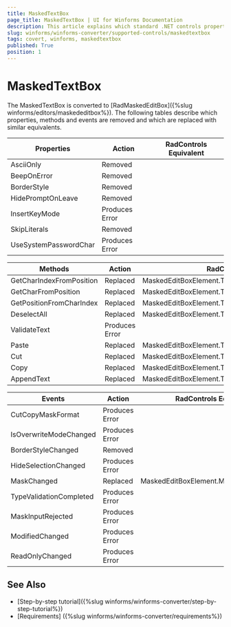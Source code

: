 ```yaml
---
title: MaskedTextBox
page_title: MaskedTextBox | UI for Winforms Documentation
description: This article explains which standard .NET controls properties are removed and which are replaced with similar equivalents. 
slug: winforms/winforms-converter/supported-controls/maskedtextbox
tags: covert, winforms, maskedtextbox
published: True
position: 1
---
```


# MaskedTextBox

The MaskedTextBox is converted to [RadMaskedEditBox]({%slug winforms/editors/maskededitbox%}). The following tables describe which properties, methods and events are removed and which are replaced with similar equivalents.

|Properties|Action|RadControls Equivalent|
|---|---|---|
|AsciiOnly|Removed|   |
|BeepOnError|Removed|   |
|BorderStyle|Removed|   |
|HidePromptOnLeave|Removed|   |
|InsertKeyMode|Produces Error|   |
|SkipLiterals|Removed|   |
|UseSystemPasswordChar|Produces Error|   |

|Methods|Action|RadControls Equivalent|
|---|---|---|
|GetCharIndexFromPosition|Replaced|MaskedEditBoxElement.TextBoxItem.GetCharIndexFromPosition|
|GetCharFromPosition|Replaced|MaskedEditBoxElement.TextBoxItem.GetCharFromPosition|
|GetPositionFromCharIndex|Replaced|MaskedEditBoxElement.TextBoxItem.GetPositionFromCharIndex|
|DeselectAll|Replaced|MaskedEditBoxElement.TextBoxItem.DeselectAll|
|ValidateText|Produces Error|   |
|Paste|Replaced|MaskedEditBoxElement.TextBoxItem.Paste|
|Cut|Replaced|MaskedEditBoxElement.TextBoxItem.Cut|
|Copy|Replaced|MaskedEditBoxElement.TextBoxItem.Copy|
|AppendText|Replaced|MaskedEditBoxElement.TextBoxItem.AppendText|

|Events|Action|RadControls Equivalent|
|---|---|---|
|CutCopyMaskFormat|Produces Error|   |
|IsOverwriteModeChanged|Produces Error|   |
|BorderStyleChanged|Removed|   |
|HideSelectionChanged|Produces Error|   |
|MaskChanged|Replaced|MaskedEditBoxElement.MaskProviderCreated|
|TypeValidationCompleted|Produces Error|   |
|MaskInputRejected|Produces Error|   |
|ModifiedChanged|Produces Error|   |
|ReadOnlyChanged|Produces Error|   |

## See Also

* [Step-by-step tutorial]({%slug winforms/winforms-converter/step-by-step-tutorial%})
* [Requirements] ({%slug winforms/winforms-converter/requirements%})
